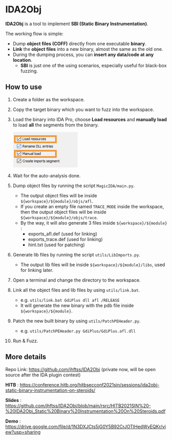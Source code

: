 # IDA2Obj

__IDA2Obj__ is a tool to implement __SBI (Static Binary Instrumentation)__. 

The working flow is simple:

- Dump __object files (COFF)__ directly from one executable __binary__.
- __Link__ the __object files__ into a new binary, almost the same as the old one. 
- During the dumping process, you can __insert any data/code at any location__.
  - __SBI__ is just one of the using scenarios, especially useful for black-box fuzzing.

## How to use

1. Create a folder as the workspace.

2. Copy the target binary which you want to fuzz into the workspace.

3. Load the binary into IDA Pro, choose __Load resources__ and __manually load__ to load __all__ the segments from the binary.

   <img src="pics/README/image-20210813134907705.png" alt="image-20210813134907705" style="zoom:50%;" />

4. Wait for the auto-analysis done.

5. Dump object files by running the script `MagicIDA/main.py`.

   - The output object files will be inside `${workspace}/${module}/objs/afl`.
   - If you create an empty file named `TRACE_MODE` inside the workspace, then the output object files will be inside  `${workspace}/${module}/objs/trace`.
   - By the way, it will also generate 3 files inside  `${workspace}/${module}` :
     - exports_afl.def       (used for linking)
     - exports_trace.def  (used for linking)
     - hint.txt                     (used for patching)

6. Generate lib files by running the script `utils/LibImports.py`.

   - The output lib files will be inside `${workspace}/${module}/libs`, used for linking later.

7. Open a terminal and change the directory to the workspace.

8. Link all the object files and lib files by using `utils/link.bat`.

   - e.g. `utils/link.bat GdiPlus dll afl /RELEASE`
   - It will generate the new binary with the pdb file inside  `${workspace}/${module}`.

9. Patch the new built binary by using `utils/PatchPEHeader.py`.

   - e.g. `utils/PatchPEHeader.py GdiPlus/GdiPlus.afl.dll`

10. Run & Fuzz.

## More details

Repo Link: https://github.com/jhftss/IDA2Obj (private now, will be open source after the IDA plugin contest)

__HITB__ : https://conference.hitb.org/hitbsecconf2021sin/sessions/ida2obj-static-binary-instrumentation-on-steroids/

__Slides__ : https://github.com/jhftss/IDA2Obj/blob/main/rsrc/HITB2021SIN%20-%20IDA2Obj_Static%20Binary%20Instrumentation%20On%20Steroids.pdf

__Demo__ : https://drive.google.com/file/d/1N3DXJCts5jG0Y5B92CrJOTIHedWyEQKr/view?usp=sharing

